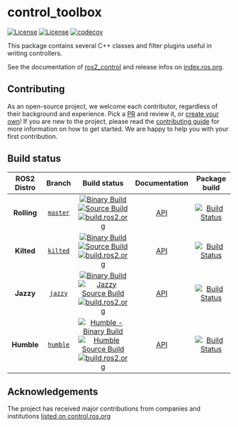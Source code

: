 # control_toolbox

[![License](https://img.shields.io/badge/License-BSD%203--Clause-blue.svg)](https://opensource.org/licenses/BSD-3-Clause)
[![License](https://img.shields.io/badge/License-Apache%202.0-blue.svg)](https://opensource.org/licenses/Apache-2.0)
[![codecov](https://codecov.io/gh/ros-controls/control_toolbox/graph/badge.svg?token=0o4dFzADHj)](https://codecov.io/gh/ros-controls/control_toolbox)

This package contains several C++ classes and filter plugins useful in writing controllers.

See the documentation of [ros2_control](http://control.ros.org) and release infos on [index.ros.org](http://index.ros.org/p/control_toolbox).

## Contributing

As an open-source project, we welcome each contributor, regardless of their background and experience. Pick a [PR](https://github.com/ros-controls/control_toolbox/pulls) and review it, or [create your own](https://github.com/ros-controls/control_toolbox/contribute)!
If you are new to the project, please read the [contributing guide](https://control.ros.org/rolling/doc/contributing/contributing.html) for more information on how to get started. We are happy to help you with your first contribution.

## Build status

ROS2 Distro | Branch | Build status | Documentation | Package build
:---------: | :----: | :----------: | :-----------: | :---------------:
**Rolling** | [`master`](https://github.com/ros-controls/control_toolbox/tree/master) | [![Binary Build](https://github.com/ros-controls/control_toolbox/actions/workflows/rolling-binary-build.yml/badge.svg?branch=master)](https://github.com/ros-controls/control_toolbox/actions/workflows/rolling-binary-build.yml) <br> [![Source Build](https://github.com/ros-controls/control_toolbox/actions/workflows/rolling-build-source.yml/badge.svg?branch=master)](https://github.com/ros-controls/control_toolbox/actions/workflows/rolling-build-source.yml?branch=master) <br> [![build.ros2.org](https://build.ros2.org/buildStatus/icon?job=Rdev__control_toolbox__ubuntu_noble_amd64&subject=build.ros2.org)](https://build.ros2.org/job/Rdev__control_toolbox__ubuntu_noble_amd64/) | [API](http://docs.ros.org/en/rolling/p/control_toolbox/)  | [![Build Status](https://build.ros2.org/buildStatus/icon?job=Rbin_uN64__control_toolbox__ubuntu_noble_amd64__binary)](https://build.ros2.org/job/Rbin_uN64__control_toolbox__ubuntu_noble_amd64__binary/)
**Kilted** | [`kilted`](https://github.com/ros-controls/control_toolbox/tree/master) | [![Binary Build](https://github.com/ros-controls/control_toolbox/actions/workflows/kilted-binary-build.yml/badge.svg?branch=master)](https://github.com/ros-controls/control_toolbox/actions/workflows/kilted-binary-build.yml) <br> [![Source Build](https://github.com/ros-controls/control_toolbox/actions/workflows/kilted-build-source.yml/badge.svg?branch=master)](https://github.com/ros-controls/control_toolbox/actions/workflows/kilted-build-source.yml?branch=master) <br> [![build.ros2.org](https://build.ros2.org/buildStatus/icon?job=Kdev__control_toolbox__ubuntu_noble_amd64&subject=build.ros2.org)](https://build.ros2.org/job/Kdev__control_toolbox__ubuntu_noble_amd64/) | [API](http://docs.ros.org/en/kilted/p/control_toolbox/)  | [![Build Status](https://build.ros2.org/buildStatus/icon?job=Kbin_uN64__control_toolbox__ubuntu_noble_amd64__binary)](https://build.ros2.org/job/Kbin_uN64__control_toolbox__ubuntu_noble_amd64__binary/)
**Jazzy** | [`jazzy`](https://github.com/ros-controls/control_toolbox/tree/jazzy) | [![Binary Build](https://github.com/ros-controls/control_toolbox/actions/workflows/jazzy-binary-build.yml/badge.svg?branch=master)](https://github.com/ros-controls/control_toolbox/actions/workflows/jazzy-binary-build.yml) <br> [![Jazzy Source Build](https://github.com/ros-controls/control_toolbox/actions/workflows/jazzy-build-source.yml/badge.svg?branch=master)](https://github.com/ros-controls/control_toolbox/actions/workflows/jazzy-build-source.yml?branch=master) <br> [![build.ros2.org](https://build.ros2.org/buildStatus/icon?job=Jdev__control_toolbox__ubuntu_noble_amd64&subject=build.ros2.org)](https://build.ros2.org/job/Jdev__control_toolbox__ubuntu_noble_amd64/) | [API](http://docs.ros.org/en/jazzy/p/control_toolbox/) | [![Build Status](https://build.ros2.org/buildStatus/icon?job=Jbin_uN64__control_toolbox__ubuntu_noble_amd64__binary)](https://build.ros2.org/job/Jbin_uN64__control_toolbox__ubuntu_noble_amd64__binary/)
**Humble** | [`humble`](https://github.com/ros-controls/control_toolbox/tree/humble) | [![Humble - Binary Build](https://github.com/ros-controls/control_toolbox/actions/workflows/humble-binary-build.yml/badge.svg?branch=master)](https://github.com/ros-controls/control_toolbox/actions/workflows/humble-binary-build.yml) <br> [![Humble Source Build](https://github.com/ros-controls/control_toolbox/actions/workflows/humble-build-source.yml/badge.svg?branch=master)](https://github.com/ros-controls/control_toolbox/actions/workflows/humble-build-source.yml?branch=master) <br> [![build.ros2.org](https://build.ros2.org/buildStatus/icon?job=Hdev__control_toolbox__ubuntu_jammy_amd64&subject=build.ros2.org)](https://build.ros2.org/job/Hdev__control_toolbox__ubuntu_jammy_amd64/) | [API](http://docs.ros.org/en/humble/p/control_toolbox/) | [![Build Status](https://build.ros2.org/buildStatus/icon?job=Hbin_uJ64__control_toolbox__ubuntu_jammy_amd64__binary)](https://build.ros2.org/job/Hbin_uJ64__control_toolbox__ubuntu_jammy_amd64__binary/)

## Acknowledgements

The project has received major contributions from companies and institutions [listed on control.ros.org](https://control.ros.org/rolling/doc/acknowledgements/acknowledgements.html)
